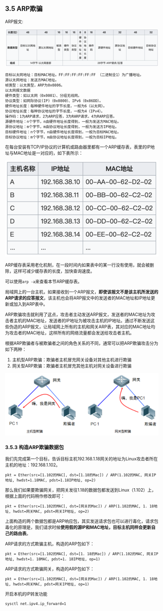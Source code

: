## 3.5 ARP欺骗

ARP报文:

![400.png](./images/400.png)

```
目标以太网地址：目标MAC地址。FF:FF:FF:FF:FF:FF （二进制全1）为广播地址。
源以太网地址：发送方MAC地址。
帧类型：以太类型，ARP为0x0806。
以太网报文数据
硬件类型：如以太网（0x0001）、分组无线网。
协议类型：如网际协议(IP)（0x0800）、IPv6（0x86DD）。
硬件地址长度：每种硬件地址的字节长度，一般为6（以太网）。
协议地址长度：每种协议地址的字节长度，一般为4（IPv4）。
操作码：1为ARP请求，2为ARP应答，3为RARP请求，4为RARP应答。
源硬件地址：n个字节，n由硬件地址长度得到，一般为发送方MAC地址。
源协议地址：m个字节，m由协议地址长度得到，一般为发送方IP地址。
目标硬件地址：n个字节，n由硬件地址长度得到，一般为目标MAC地址。
目标协议地址：m个字节，m由协议地址长度得到，一般为目标IP地址。
```

在每台安装有TCP/IP协议的计算机或路由器里都有一个ARP缓存表，表里的IP地址与MAC地址是一对应的，如下表所示：

![401.png](./images/401.png)



ARP缓存表采用老化机制，在一段时间内如果表中的某一行没有使用，就会被删除，这样可减少缓存表的长度，加快查询速度。

可以使用```arp -a```来查看本节ARP缓存表。

局域网上的一台主机，如果接收到一个ARP报文，**即使该报文不是该主机所发送的ARP请求的应答报文**，该主机也会将ARP报文中的发送者的MAC地址和IP地址更新或加入到ARP表中。

ARP欺骗攻击就利用了这点，攻击者主动发送ARP报文，发送者的MAC地址为攻击者主机的MAC地址，发送者的IP地址为被攻击主机的IP地址。通过不断发送这些伪造的ARP报文，让局域网上所有的主机和网关ARP表，其对应的MAC地址均为攻击者的MAC地址，这样所有的网络流量都会发送给攻击者主机。



根据ARP欺骗者与被欺骗者之间的角色关系的不同，通常可以把ARP欺骗攻击分为如下两种：

1. 主机型ARP欺骗：欺骗者主机冒充网关设备对其他主机进行欺骗
2. 网关型ARP欺骗：欺骗者主机冒充其他主机对网关设备进行欺骗

![403.png](./images/403.png)



### 3.5.3 构造ARP欺骗数据包

我们先完成第一个目标，告诉目标主机192.168.1.18网关的地址为Linux攻击者所在主机的地址：192.168.1.102。

```
pkt = Ether(src=[1.102的MAC], dst=[1.18的Mac]) / ARP(1.102的MAC, 网关IP地址, hwdst=1.18MAC, pdst=1.18IP地址, op=2)
```

那么我们如果要欺骗网关，把网关发往1.18的数据包都发送到Linux（1.102）上，根据上面的代码稍作修改即可：

```
pkt = Ether(src=[1.102的MAC], dst=[网关的Mac]) / ARP(1.102的MAC, 1. 18地址, hwdst=网关MAC, pdst=网关IP地址, op=2)
```



上面构造的两个数据包都是ARP响应包，其实发送请求包也可以进行毒化，请求包毒化的原理是，我们请求时候**使用假的源IP和MAC地址，目标主机同样会更新自己的路由表**。

ARP请求的方式欺骗主机，构造的ARP包如下：

```
pkt = Ether(src=[1.102的MAC], dst=[1. 18的Mac]) / ARP(1.102的MAC, 网关IP地址, hwdst=1. 18MAC, pdst=1. 18IP地址, op=1)
```

ARP请求的方式欺骗网关，构造的ARP包如下：

```
pkt = Ether(src=[1.102的MAC], dst=[网关的Mac]) / ARP(1.102的MAC, 1. 18地址, hwdst=网关MAC, pdst=网关IP地址, op=1)
```



开启本机的IP转发功能

```
sysctl net.ipv4.ip_forward=1
```

